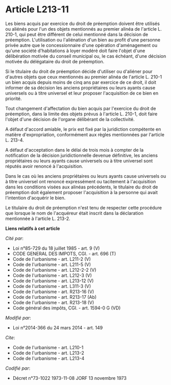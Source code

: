 # Article L213-11

Les biens acquis par exercice du droit de préemption doivent être utilisés ou aliénés pour l'un des objets mentionnés au
premier alinéa de l'article L. 210-1, qui peut être différent de celui mentionné dans la décision de préemption.
L'utilisation ou l'aliénation d'un bien au profit d'une personne privée autre que le concessionnaire d'une opération
d'aménagement ou qu'une société d'habitations à loyer modéré doit faire l'objet d'une délibération motivée du conseil
municipal ou, le cas échéant, d'une décision motivée du délégataire du droit de préemption. 

Si le titulaire du droit de préemption décide d'utiliser ou d'aliéner pour d'autres objets que ceux mentionnés au premier
alinéa de l'article L. 210-1 un bien acquis depuis moins de cinq ans par exercice de ce droit, il doit informer de sa
décision les anciens propriétaires ou leurs ayants cause universels ou à titre universel et leur proposer l'acquisition de ce
bien en priorité. 

Tout changement d'affectation du bien acquis par l'exercice du droit de préemption, dans la limite des objets prévus à
l'article L. 210-1, doit faire l'objet d'une décision de l'organe délibérant de la collectivité. 

A défaut d'accord amiable, le prix est fixé par la juridiction compétente en matière d'expropriation, conformément aux règles
mentionnées par l'article L. 213-4. 

A défaut d'acceptation dans le délai de trois mois à compter de la notification de la décision juridictionnelle devenue
définitive, les anciens propriétaires ou leurs ayants cause universels ou à titre universel sont réputés avoir renoncé à
l'acquisition. 

Dans le cas où les anciens propriétaires ou leurs ayants cause universels ou à titre universel ont renoncé expressément ou
tacitement à l'acquisition dans les conditions visées aux alinéas précédents, le titulaire du droit de préemption doit
également proposer l'acquisition à la personne qui avait l'intention d'acquérir le bien. 

Le titulaire du droit de préemption n'est tenu de respecter cette procédure que lorsque le nom de l'acquéreur était inscrit
dans la déclaration mentionnée à l'article L. 213-2.

**Liens relatifs à cet article**

_Cité par_:

  - Loi n°85-729 du 18 juillet 1985 - art. 9 (V)
  - CODE GENERAL DES IMPOTS, CGI. - art. 696 (T)
  - Code de l'urbanisme - art. L211-2 (V)
  - Code de l'urbanisme - art. L211-5 (V)
  - Code de l'urbanisme - art. L212-2-2 (V)
  - Code de l'urbanisme - art. L212-3 (V)
  - Code de l'urbanisme - art. L213-12 (V)
  - Code de l'urbanisme - art. L311-3 (V)
  - Code de l'urbanisme - art. R213-16 (V)
  - Code de l'urbanisme - art. R213-17 (Ab)
  - Code de l'urbanisme - art. R213-18 (V)
  - Code général des impôts, CGI. - art. 1594-0 G (VD)

_Modifié par_:

  - Loi n°2014-366 du 24 mars 2014 - art. 149

_Cite_:

  - Code de l'urbanisme - art. L210-1
  - Code de l'urbanisme - art. L213-2
  - Code de l'urbanisme - art. L213-4

_Codifié par_:

  - Décret n°73-1022 1973-11-08 JORF 13 novembre 1973
